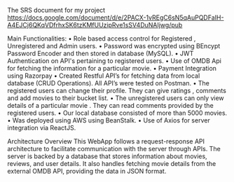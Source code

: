 The SRS document for my project https://docs.google.com/document/d/e/2PACX-1vREgC6sN5qAuPQDFaIH-A4EJCj6QKqVDfrhxSK6tzKMfUUzipRve1sSV4DuNAIjwg/pub

Main Functionalities:
• Role based access control for Registered , Unregistered and Admin users. 
• Password was encrypted using BEncypt Password Encoder and then stored in database (MySQL).
• JWT Authentication on API's pertaining to registered users.
• Use of OMDB Api for fetching the information for a particular movie.
• Payment Integration using Razorpay
• Created Restful API’s for fetching data from local database (CRUD Operations). All API’s were tested on
Postman.
• The registered users can change their profile. They can give ratings , comments and add movies to their bucket
list.
• The unregistered users can only view details of a particular movie . They can read comments provided by the
registered users.
• Our local database consisted of more than 5000 movies.
• Was deployed using AWS using BeanStalk.
• Use of Axios for server integration via ReactJS.


Architecture Overview
This WebApp follows a request-response API architecture to facilitate communication with the server through APIs. The server is backed by a database that stores information about movies, reviews, and user details. It also handles fetching movie details from the external OMDB API, providing the data in JSON format.
